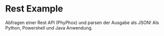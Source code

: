 # Rest Example
Abfragen einer Rest API (PhyPhox) und parsen der Ausgabe als JSON! Als Python, Powershell und Java Anwendung.